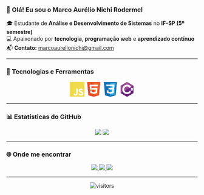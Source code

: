 ### 👋 Olá! Eu sou o Marco Aurélio Nichi Rodermel

🎓 Estudante de **Análise e Desenvolvimento de Sistemas** no **IF-SP (5º semestre)**  
💻 Apaixonado por **tecnologia, programação web** e **aprendizado contínuo**  
📬 **Contato:** [marcoaurelionichi@gmail.com](mailto:marcoaurelionichi@gmail.com)

---

### 🚀 Tecnologias e Ferramentas

<div align="center">
  <img alt="JavaScript" height="40" width="40" src="https://raw.githubusercontent.com/devicons/devicon/master/icons/javascript/javascript-plain.svg">
  <img alt="HTML" height="40" width="40" src="https://raw.githubusercontent.com/devicons/devicon/master/icons/html5/html5-original.svg">
  <img alt="CSS" height="40" width="40" src="https://raw.githubusercontent.com/devicons/devicon/master/icons/css3/css3-original.svg">
  <img alt="Csharp" height="40" width="40" src="https://raw.githubusercontent.com/devicons/devicon/master/icons/csharp/csharp-original.svg">
</div>

---

### 📊 Estatísticas do GitHub

<div align="center">
  <img height="180em" src="https://github-readme-stats.vercel.app/api?username=marcoaurelio010&show_icons=true&theme=tokyonight&include_all_commits=true&count_private=true"/>
  <img height="180em" src="https://github-readme-stats.vercel.app/api/top-langs/?username=marcoaurelio010&layout=compact&langs_count=8&theme=tokyonight"/>
</div>

---

### 🌐 Onde me encontrar

<div align="center">
  <a href="https://www.instagram.com/marco_rodermel/" target="_blank">
    <img src="https://img.shields.io/badge/-Instagram-%23E4405F?style=for-the-badge&logo=instagram&logoColor=white">
  </a>
  <a href="mailto:marcoaurelionichi@gmail.com">
    <img src="https://img.shields.io/badge/-Gmail-%23333?style=for-the-badge&logo=gmail&logoColor=white">
  </a>
  <a href="https://www.linkedin.com/in/marcoaurelionichi/" target="_blank">
    <img src="https://img.shields.io/badge/-LinkedIn-%230077B5?style=for-the-badge&logo=linkedin&logoColor=white">
  </a>
</div>

---

<div align="center">
  
  ![visitors](https://visitor-badge.glitch.me/badge?page_id=marcoaurelio010&left_color=gray&right_color=blue)
  
</div>

